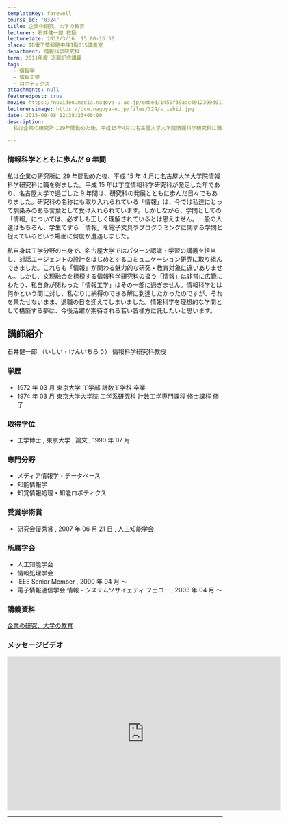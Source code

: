 ```yaml
---
templateKey: farewell
course_id: "0324"
title: 企業の研究、大学の教育
lecturer: 石井健一郎 教授
lecturedate: 2012/3/16  15:00-16:30
place: IB電子情報館中棟1階015講義室
department: 情報科学研究科
term: 2011年度 退職記念講義
tags:
  - 情報学
  - 情報工学
  - ロボティクス
attachments: null
featuredpost: true
movie: https://nuvideo.media.nagoya-u.ac.jp/embed/1459f39aac4912399d913fb1eb2824731e4fe515
lecturersimage: https://ocw.nagoya-u.jp/files/324/s_ishii.jpg
date: 2015-09-08 12:38:23+00:00
description:
  私は企業の研究所に29年間勤めた後、平成15年4月に名古屋大学大学院情報科学研究科に職を得ました。平成15年は丁度情報科学研究科が発足した年であり、名古屋大学で過ごした9年間は、研究科の発展とともに歩んだ日々でもありました。研究科の名称にも取り入れられている「情報」は、今では私達にとって馴染みのある言葉として受け入れられています。しかしながら、学問としての「情報」については、必ずしも正しく理解
  ....
---
```


### 情報科学とともに歩んだ 9 年間

私は企業の研究所に 29 年間勤めた後、平成 15 年 4 月に名古屋大学大学院情報科学研究科に職を得ました。平成 15 年は丁度情報科学研究科が発足した年であり、名古屋大学で過ごした 9 年間は、研究科の発展とともに歩んだ日々でもありました。研究科の名称にも取り入れられている「情報」は、今では私達にとって馴染みのある言葉として受け入れられています。しかしながら、学問としての「情報」については、必ずしも正しく理解されているとは思えません。一般の人達はもちろん、学生ですら「情報」を電子文具やプログラミングに関する学問と捉えているという場面に何度か遭遇しました。

私自身は工学分野の出身で、名古屋大学ではパターン認識・学習の講義を担当し、対話エージェントの設計をはじめとするコミュニケーション研究に取り組んできました。これらも「情報」が関わる魅力的な研究・教育対象に違いありません。しかし、文理融合を標榜する情報科学研究科の扱う「情報」は非常に広範にわたり、私自身が関わった「情報工学」はその一部に過ぎません。情報科学とは何かという問に対し、私なりに納得のできる解に到達したかったのですが、それを果たせないまま、退職の日を迎えてしまいました。情報科学を理想的な学問として構築する夢は、今後活躍が期待される若い皆様方に託したいと思います。

## 講師紹介

石井健一郎 （いしい・けんいちろう） 情報科学研究科教授

### 学歴

- 1972 年 03 月 東京大学 工学部 計数工学科 卒業
- 1974 年 03 月 東京大学大学院 工学系研究科 計数工学専門課程 修士課程 修了 </ul>

### 取得学位

- 工学博士 , 東京大学 , 論文 , 1990 年 07 月 </ul>

### 専門分野

- メディア情報学・データベース
- 知能情報学
- 知覚情報処理・知能ロボティクス </ul>

### 受賞学術賞

- 研究会優秀賞 , 2007 年 06 月 21 日 , 人工知能学会 </ul>

### 所属学会

- 人工知能学会
- 情報処理学会
- IEEE Senior Member , 2000 年 04 月 〜
- 電子情報通信学会 情報・システムソサイェティ フェロー , 2003 年 04 月 〜 </ul>

### 講義資料

[企業の研究、大学の教育](https://ocw.nagoya-u.jp/files/324/new_ishii_materials.pdf)

### メッセージビデオ

<iframe src="https://nuvideo.media.nagoya-u.ac.jp/embed/1a5b094aa79f3523e8a555af10423b2fe424a924" width="640" height="360" frameborder="0" allowfullscreen></iframe>

---
